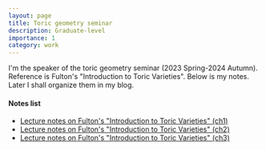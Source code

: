 ```yaml
---
layout: page
title: Toric geometry seminar
description: Graduate-level
importance: 1
category: work
---
```


I'm the speaker of the toric geometry seminar (2023 Spring-2024 Autumn). Reference is Fulton's "Introduction to Toric Varieties". Below is my notes. Later I shall organize them in my blog.

#### Notes list

- <a href="https://github.com/Vera-Wen7/Vera-Wen7.github.io/blob/main/assets/pdf/Notes%20on%20Fulton's%20(ch1).pdf">Lecture notes on Fulton's "Introduction to Toric Varieties" (ch1)</a>
- <a href="https://github.com/Vera-Wen7/Vera-Wen7.github.io/blob/main/assets/pdf/Notes%20on%20Fulton's%20(ch2).pdf">Lecture notes on Fulton's "Introduction to Toric Varieties" (ch2)</a>
- <a href="https://github.com/Vera-Wen7/Vera-Wen7.github.io/blob/main/assets/pdf/Notes%20on%20Fulton's%20(ch3).pdf">Lecture notes on Fulton's "Introduction to Toric Varieties" (ch3)</a>


    

